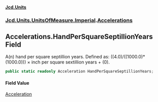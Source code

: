 #### [Jcd.Units](index.md 'index')
### [Jcd.Units.UnitsOfMeasure.Imperial](Jcd.Units.UnitsOfMeasure.Imperial.md 'Jcd.Units.UnitsOfMeasure.Imperial').[Accelerations](Accelerations.md 'Jcd.Units.UnitsOfMeasure.Imperial.Accelerations')

## Accelerations.HandPerSquareSeptillionYears Field

A(n) hand per square septillion years. Defined as: ((4.0)/((1000.0)*(1000.0))) × inch per square sextillion years + (0).

```csharp
public static readonly Acceleration HandPerSquareSeptillionYears;
```

#### Field Value
[Acceleration](Acceleration.md 'Jcd.Units.UnitTypes.Acceleration')